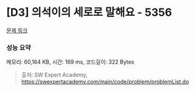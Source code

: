 # [D3] 의석이의 세로로 말해요 - 5356 

[문제 링크](https://swexpertacademy.com/main/code/problem/problemDetail.do?contestProbId=AWVWgkP6sQ0DFAUO) 

### 성능 요약

메모리: 60,164 KB, 시간: 169 ms, 코드길이: 322 Bytes



> 출처: SW Expert Academy, https://swexpertacademy.com/main/code/problem/problemList.do